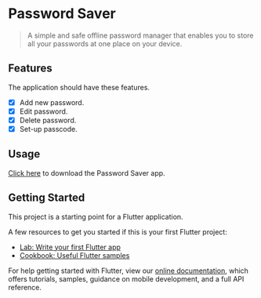 # Password Saver

> A simple and safe offline password manager that enables you to store all your passwords at one place on your device.

## Features
The application should have these features.
- [x] Add new password.
- [x] Edit password.
- [x] Delete password.
- [x] Set-up passcode.

## Usage
[Click here](https://github.com/satis-fy/Password-Saver/Apk/PasswordSaver.apk) to download the Password Saver app.

## Getting Started

This project is a starting point for a Flutter application.

A few resources to get you started if this is your first Flutter project:

- [Lab: Write your first Flutter app](https://flutter.dev/docs/get-started/codelab)
- [Cookbook: Useful Flutter samples](https://flutter.dev/docs/cookbook)

For help getting started with Flutter, view our
[online documentation](https://flutter.dev/docs), which offers tutorials,
samples, guidance on mobile development, and a full API reference.
